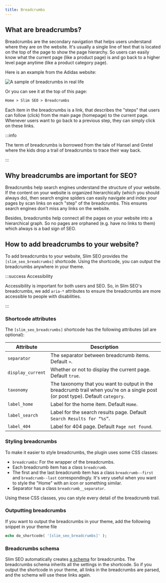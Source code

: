 ```yaml
---
title: Breadcrumbs
---
```


## What are breadcrumbs?

Breadcrumbs are the secondary navigation that helps users understand where they are on the website. It's usually a single line of text that is located on the top of the page to show the page hierarchy. So users can easily know what the current page (like a product page) is and go back to a higher level page anytime (like a product category page).

Here is an example from the Adidas website:

![A sample of breadcrumbs in real life](https://i.imgur.com/C6QquQR.png)

Or you can see it at the top of this page:

```txt
Home > Slim SEO > Breadcrumbs
```

Each item in the breadcrumbs is a link, that describes the "steps" that users can follow (click) from the main page (homepage) to the current page. Whenever users want to go back to a previous step, they can simply click on these links.

:::info

The term of breadcrumbs is borrowed from the tale of Hansel and Gretel where the kids drop a trail of breadcrumbs to trace their way back.

:::

## Why breadcrumbs are important for SEO?

Breadcrumbs help search engines understand the structure of your website. If the content on your website is organized hierarchically (which you should always do), then search engine spiders can easily navigate and index your pages by scan links on each "step" of the breadcrumbs. This ensures search engines don't miss any links on the website.

Besides, breadcrumbs help connect all the pages on your website into a hierarchical graph. So no pages are orphaned (e.g. have no links to them) which always is a bad sign of SEO.

## How to add breadcrumbs to your website?

To add breadcrumbs to your website, Slim SEO provides the `[slim_seo_breadcrumbs]` shortcode. Using the shortcode, you can output the breadcrumbs anywhere in your theme.

:::success Accessibility

Accessibility is important for both users and SEO. So, in Slim SEO's breadcrumbs, we add `aria-*` attributes to ensure the breadcrumbs are more accessible to people with disabilities.

:::

### Shortcode attributes

The `[slim_seo_breadcrumbs]` shortcode has the following attributes (all are optional):

Attribute|Description
---|---
`separator`|The separator between breadcrumb items. Default `»`.
`display_current`|Whether or not to display the current page. Default `true`.
`taxonomy`|The taxonomy that you want to output in the breadcrumb trail when you're on a single post (or post type). Default `category`.
`label_home`|Label for the home item. Default `Home`.
`label_search`|Label for the search results page. Default `Search Results for “%s”`.
`label_404`|Label for 404 page. Default `Page not found`.

### Styling breadcrumbs

To make it easier to style breadcrumbs, the plugin uses some CSS classes:

- `breadcrumbs`: For the wrapper of the breadcrumbs.
- Each breadcrumb item has a class `breadcrumb`.
- The first and the last breadcrumb item has a class `breadcrumb--first` and `breadcrumb--last` correspondingly. It's very useful when you want to style the "Home" with an icon or something similar.
- Separator has a class `breadcrumb__separator`.

Using these CSS classes, you can style every detail of the breadcrumb trail.

### Outputting breadcrumbs

If you want to output the breadcrumbs in your theme, add the following snippet in your theme file

```php
echo do_shortcode( '[slim_seo_breadcrumbs]' );
```

### Breadcrumbs schema

Slim SEO automatically creates [a schema](/slim-seo/schema/) for breadcrumbs. The breadcrumbs schema inherits all the settings in the shortcode. So if you output the shortcode in your theme, all links in the breadcrumbs are parsed, and the schema will use these links again.
